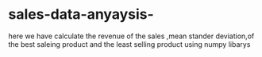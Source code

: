 # sales-data-anyaysis-
here   we have calculate the revenue of the sales ,mean stander deviation,of the best saleing product and the least selling product  using numpy libarys 
